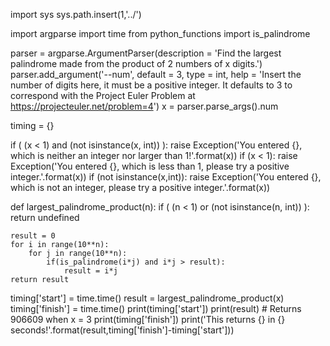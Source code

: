 import sys
sys.path.insert(1,'../')

import argparse
import time
from python_functions import is_palindrome

parser = argparse.ArgumentParser(description = 'Find the largest palindrome made from the product of 2 numbers of x digits.')
parser.add_argument('--num', default = 3, type = int, help = 'Insert the number of digits here, it must be a positive integer. It defaults to 3 to correspond with the Project Euler Problem at https://projecteuler.net/problem=4')
x = parser.parse_args().num

timing = {}

if ( (x < 1) and (not isinstance(x, int)) ):
    raise Exception('You entered {}, which is neither an integer nor larger than 1!'.format(x))
if (x < 1):
    raise Exception('You entered {}, which is less than 1, please try a positive integer.'.format(x))
if (not isinstance(x,int)):
    raise Exception('You entered {}, which is not an integer, please try a positive integer.'.format(x))

def largest_palindrome_product(n):
    if ( (n < 1) or (not isinstance(n, int)) ):
        return undefined

    result = 0
    for i in range(10**n):
        for j in range(10**n):
            if(is_palindrome(i*j) and i*j > result):
                result = i*j
    return result

timing['start'] = time.time()
result = largest_palindrome_product(x)
timing['finish'] = time.time()
print(timing['start'])
print(result) # Returns 906609 when x = 3
print(timing['finish'])
print('This returns {} in {} seconds!'.format(result,timing['finish']-timing['start']))
